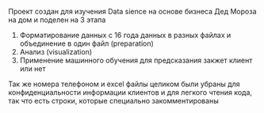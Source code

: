 Проект создан для изучения Data sience на основе бизнеса Дед Мороза на дом и поделен на 3 этапа
1. Форматирование данных с 16 года данных в разных файлах и объединение в один файл (preparation)
2. Анализ (visualization)
3. Применение машинного обучения для предсказания закжет клиент или нет

Так же номера телефоном и excel файлы целиком были убраны для конфиденциальности информации клиентов и для легкого чтения кода, так что есть строки, которые специально закомментированы
